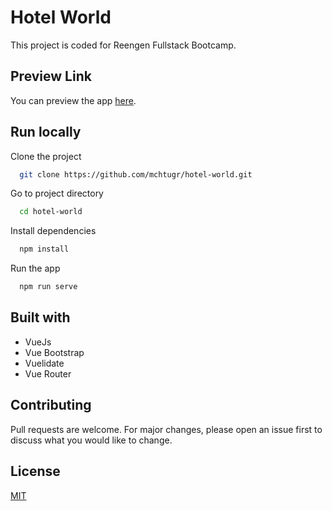 # Hotel World

This project is coded for Reengen Fullstack Bootcamp.

## Preview Link

You can preview the app [here](https://hotel-world.vercel.app/).

## Run locally

Clone the project

```bash
  git clone https://github.com/mchtugr/hotel-world.git
```

Go to project directory

```bash
  cd hotel-world
```

Install dependencies

```bash
  npm install
```

Run the app

```bash
  npm run serve
```

## Built with

- VueJs
- Vue Bootstrap
- Vuelidate
- Vue Router

## Contributing

Pull requests are welcome.
For major changes, please open an issue first to discuss what you would like to change.

## License

[MIT](https://choosealicense.com/licenses/mit/)
